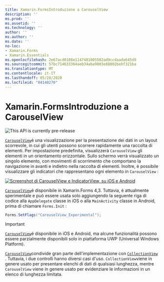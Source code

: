 ```yaml
---
title: Xamarin.FormsIntroduzione a CarouselView
description: ''
ms.prod: ''
ms.assetid: ''
ms.technology: ''
author: ''
ms.author: ''
ms.date: ''
no-loc:
- Xamarin.Forms
- Xamarin.Essentials
ms.openlocfilehash: 2e67acd0188e1147481005502ad9ccdaada645d9
ms.sourcegitcommit: 57bc714633364aeb34aba9803e88802bebf321ba
ms.translationtype: MT
ms.contentlocale: it-IT
ms.lasthandoff: 05/28/2020
ms.locfileid: "84140270"
---
```

# <a name="xamarinforms-carouselview-introduction"></a>Xamarin.FormsIntroduzione a CarouselView

![](~/media/shared/preview.png "This API is currently pre-release")

[`CarouselView`](xref:Xamarin.Forms.CarouselView)è una visualizzazione per la presentazione dei dati in un layout scorrevole, in cui gli utenti possono scorrere rapidamente una raccolta di elementi. Per impostazione predefinita, visualizzerà `CarouselView` gli elementi in un orientamento orizzontale. Sullo schermo verrà visualizzato un singolo elemento, con movimenti di scorrimento che comportano la navigazione in avanti e indietro nella raccolta di elementi. Inoltre, è possibile visualizzare gli indicatori che rappresentano ogni elemento in `CarouselView` :

[![Screenshot di CarouselView e IndicatorView, su iOS e Android](populate-data-images/indicators.png "Cerchi IndicatorView")](populate-data-images/indicators-large.png#lightbox "Cerchi IndicatorView")

[`CarouselView`](xref:Xamarin.Forms.CarouselView)è disponibile in Xamarin.Forms 4,3. Tuttavia, è attualmente sperimentale e può essere usata solo aggiungendo la seguente riga di codice alla `AppDelegate` classe in iOS o alla `MainActivity` classe in Android, prima di chiamare `Forms.Init` :

```csharp
Forms.SetFlags("CarouselView_Experimental");
```

> [!IMPORTANT]
> [`CarouselView`](xref:Xamarin.Forms.CarouselView)è disponibile in iOS e Android, ma alcune funzionalità possono essere parzialmente disponibili solo in piattaforma UWP (Universal Windows Platform).

[`CarouselView`](xref:Xamarin.Forms.CarouselView)condivide gran parte dell'implementazione con [`CollectionView`](xref:Xamarin.Forms.CollectionView) . Tuttavia, i due controlli hanno diversi casi d'uso. `CollectionView`viene in genere usato per presentare elenchi di dati di qualsiasi lunghezza, mentre `CarouselView` viene in genere usato per evidenziare le informazioni in un elenco di lunghezza limitata.

